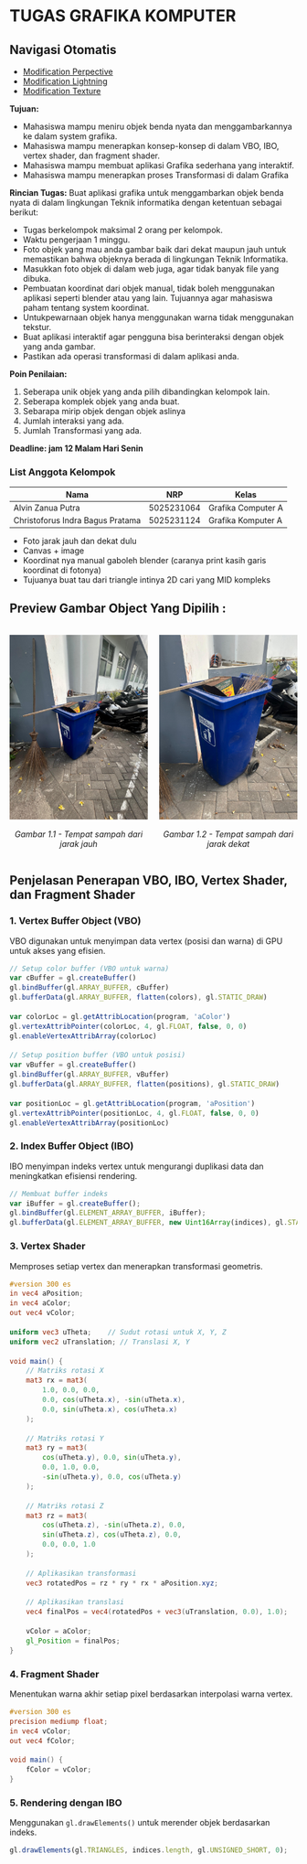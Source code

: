 # TUGAS GRAFIKA KOMPUTER 

## Navigasi Otomatis

- [Modification Perpective](/Modification/2_Perspective)
- [Modification Lightning](/Modification/3_Lightning)
- [Modification Texture](/Modification/4_Texture)


**Tujuan:**

- Mahasiswa mampu meniru objek benda nyata dan menggambarkannya ke dalam system grafika.
- Mahasiswa mampu menerapkan konsep-konsep di dalam VBO, IBO, vertex shader, dan fragment shader.
- Mahasiswa mampu membuat aplikasi Grafika sederhana yang interaktif.
- Mahasiswa mampu menerapkan proses Transformasi di dalam Grafika

**Rincian Tugas:**
Buat aplikasi grafika untuk menggambarkan objek benda nyata di dalam lingkungan Teknik informatika dengan ketentuan sebagai berikut:

- Tugas berkelompok maksimal 2 orang per kelompok.
- Waktu pengerjaan 1 minggu.
- Foto objek yang mau anda gambar baik dari dekat maupun jauh untuk memastikan bahwa objeknya berada di lingkungan Teknik Informatika.
- Masukkan foto objek di dalam web juga, agar tidak banyak file yang dibuka.
- Pembuatan koordinat dari objek manual, tidak boleh menggunakan aplikasi seperti blender atau yang lain. Tujuannya agar mahasiswa paham tentang system koordinat.
- Untukpewarnaan objek hanya menggunakan warna tidak menggunakan tekstur.
- Buat aplikasi interaktif agar pengguna bisa berinteraksi dengan objek yang anda gambar.
- Pastikan ada operasi transformasi di dalam aplikasi anda.

**Poin Penilaian:**

1. Seberapa unik objek yang anda pilih dibandingkan kelompok lain.
2. Seberapa komplek objek yang anda buat.
3. Sebarapa mirip objek dengan objek aslinya
4. Jumlah interaksi yang ada.
5. Jumlah Transformasi yang ada.

**Deadline: jam 12 Malam Hari Senin**

### List Anggota Kelompok

| Nama                             | NRP        | Kelas              |
| -------------------------------- | ---------- | ------------------ |
| Alvin Zanua Putra                | 5025231064 | Grafika Computer A |
| Christoforus Indra Bagus Pratama | 5025231124 | Grafika Komputer A |

- Foto jarak jauh dan dekat dulu
- Canvas + image
- Koordinat nya manual gaboleh blender (caranya print kasih garis koordinat di fotonya)
- Tujuanya buat tau dari triangle intinya 2D cari yang MID kompleks



## Preview Gambar Object Yang Dipilih :

<div style="display: flex; justify-content: center; align-items: center; gap: 20px; margin: 20px 0;">
<div style="text-align: center;">

![Tempat Sampah - Jarak Jauh](/assets/image/1-garbage-far.jpg)
<p><em>Gambar 1.1 - Tempat sampah dari jarak jauh</em></p>
</div>
<div style="text-align: center;">

![Tempat Sampah - Jarak Dekat](/assets/image/2-garbage-near.jpg)
<p><em>Gambar 1.2 - Tempat sampah dari jarak dekat</em></p>
</div>
</div>


## Penjelasan Penerapan VBO, IBO, Vertex Shader, dan Fragment Shader


### 1. Vertex Buffer Object (VBO)
VBO digunakan untuk menyimpan data vertex (posisi dan warna) di GPU untuk akses yang efisien.

```javascript
// Setup color buffer (VBO untuk warna)
var cBuffer = gl.createBuffer()
gl.bindBuffer(gl.ARRAY_BUFFER, cBuffer)
gl.bufferData(gl.ARRAY_BUFFER, flatten(colors), gl.STATIC_DRAW)

var colorLoc = gl.getAttribLocation(program, 'aColor')
gl.vertexAttribPointer(colorLoc, 4, gl.FLOAT, false, 0, 0)
gl.enableVertexAttribArray(colorLoc)

// Setup position buffer (VBO untuk posisi)
var vBuffer = gl.createBuffer()
gl.bindBuffer(gl.ARRAY_BUFFER, vBuffer)
gl.bufferData(gl.ARRAY_BUFFER, flatten(positions), gl.STATIC_DRAW)

var positionLoc = gl.getAttribLocation(program, 'aPosition')
gl.vertexAttribPointer(positionLoc, 4, gl.FLOAT, false, 0, 0)
gl.enableVertexAttribArray(positionLoc)
```

### 2. Index Buffer Object (IBO)
IBO menyimpan indeks vertex untuk mengurangi duplikasi data dan meningkatkan efisiensi rendering.

```javascript
// Membuat buffer indeks
var iBuffer = gl.createBuffer();
gl.bindBuffer(gl.ELEMENT_ARRAY_BUFFER, iBuffer);
gl.bufferData(gl.ELEMENT_ARRAY_BUFFER, new Uint16Array(indices), gl.STATIC_DRAW);
```

### 3. Vertex Shader
Memproses setiap vertex dan menerapkan transformasi geometris.

```glsl
#version 300 es
in vec4 aPosition;
in vec4 aColor;
out vec4 vColor;

uniform vec3 uTheta;    // Sudut rotasi untuk X, Y, Z
uniform vec2 uTranslation; // Translasi X, Y

void main() {
    // Matriks rotasi X
    mat3 rx = mat3(
        1.0, 0.0, 0.0,
        0.0, cos(uTheta.x), -sin(uTheta.x),
        0.0, sin(uTheta.x), cos(uTheta.x)
    );
    
    // Matriks rotasi Y
    mat3 ry = mat3(
        cos(uTheta.y), 0.0, sin(uTheta.y),
        0.0, 1.0, 0.0,
        -sin(uTheta.y), 0.0, cos(uTheta.y)
    );
    
    // Matriks rotasi Z
    mat3 rz = mat3(
        cos(uTheta.z), -sin(uTheta.z), 0.0,
        sin(uTheta.z), cos(uTheta.z), 0.0,
        0.0, 0.0, 1.0
    );
    
    // Aplikasikan transformasi
    vec3 rotatedPos = rz * ry * rx * aPosition.xyz;
    
    // Aplikasikan translasi
    vec4 finalPos = vec4(rotatedPos + vec3(uTranslation, 0.0), 1.0);
    
    vColor = aColor;
    gl_Position = finalPos;
}
```

### 4. Fragment Shader
Menentukan warna akhir setiap pixel berdasarkan interpolasi warna vertex.

```glsl
#version 300 es
precision mediump float;
in vec4 vColor;
out vec4 fColor;

void main() {
    fColor = vColor;
}
```

### 5. Rendering dengan IBO
Menggunakan `gl.drawElements()` untuk merender objek berdasarkan indeks.

```javascript
gl.drawElements(gl.TRIANGLES, indices.length, gl.UNSIGNED_SHORT, 0);
```